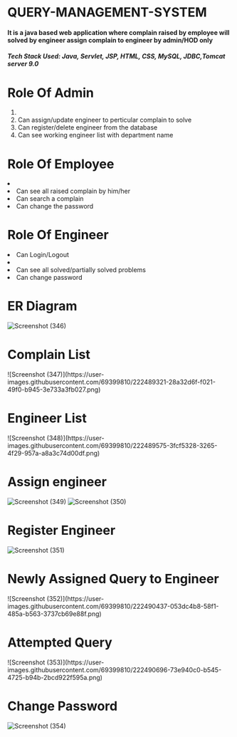 # QUERY-MANAGEMENT-SYSTEM

<h4>It is a java based web application where complain raised by employee will solved by engineer assign complain to engineer by admin/HOD only </h4>

<h5>Tech Stack Used: Java, Servlet, JSP, HTML, CSS, MySQL, JDBC,Tomcat server 9.0</h5>

<h1>Role Of Admin</h1>
<ol>
<liCan Login/Logout </li>
<li Can see all raised complain's by employee </li>
<li>Can assign/update engineer to perticular complain to solve</li>
<li>Can register/delete engineer from the database</li>
<li>Can see working engineer list with department name</li> </ol>

<h1>Role Of Employee</h1>
<liCan Signup/Login/Logout </li>
<li Can register a complain</li>
<li>Can see all raised complain by him/her</li>
<li>Can search a complain</li>
<li>Can change the password</li>
 
<h1>Role Of Engineer</h1>
<li>Can Login/Logout </li>
<li Can update complain status</li>
<li>Can see all solved/partially solved problems</li>
<li>Can change password</li>
 

<h1>ER Diagram</h1>

![Screenshot (346)](https://user-images.githubusercontent.com/69399810/222488623-80ce806b-aa31-4f1c-b824-3db109556699.png)

<h1>Complain List</h1>
![Screenshot (347)](https://user-images.githubusercontent.com/69399810/222489321-28a32d6f-f021-49f0-b945-3e733a3fb027.png)

<h1>Engineer List</h1>
![Screenshot (348)](https://user-images.githubusercontent.com/69399810/222489575-3fcf5328-3265-4f29-957a-a8a3c74d00df.png)

<h1>Assign engineer</h1>

![Screenshot (349)](https://user-images.githubusercontent.com/69399810/222489715-435b5cc0-2998-481d-989e-3dbe4eb6a199.png)
![Screenshot (350)](https://user-images.githubusercontent.com/69399810/222490090-795580ee-d1e9-4bfd-a55f-e5980f92f497.png)

<h1>Register Engineer</h1>

![Screenshot (351)](https://user-images.githubusercontent.com/69399810/222490302-0ee2fe14-a77f-41ba-96ef-487a2683f7d8.png)

<h1>Newly Assigned Query to Engineer</h1>
![Screenshot (352)](https://user-images.githubusercontent.com/69399810/222490437-053dc4b8-58f1-485a-b563-3737cb69e88f.png)

<h1>Attempted Query</h1>
![Screenshot (353)](https://user-images.githubusercontent.com/69399810/222490696-73e940c0-b545-4725-b94b-2bcd922f595a.png)

<h1>Change Password</h1>

![Screenshot (354)](https://user-images.githubusercontent.com/69399810/222490793-a9e26432-e1ff-4281-ba6e-44063b2fe0a5.png)


